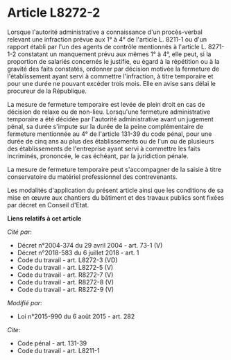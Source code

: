 # Article L8272-2

Lorsque l'autorité administrative a connaissance d'un procès-verbal relevant une infraction prévue aux 1° à 4° de l'article
L. 8211-1 ou d'un rapport établi par l'un des agents de contrôle mentionnés à l'article L. 8271-1-2 constatant un manquement
prévu aux mêmes 1° à 4°, elle peut, si la proportion de salariés concernés le justifie, eu égard à la répétition ou à la
gravité des faits constatés, ordonner par décision motivée la fermeture de l'établissement ayant servi à commettre
l'infraction, à titre temporaire  et pour une durée ne pouvant excéder trois mois. Elle en avise sans délai le procureur de
la République. 

La mesure de fermeture temporaire est levée de plein droit en cas de décision de relaxe ou de non-lieu. Lorsqu'une fermeture
administrative temporaire a été décidée par l'autorité administrative avant un jugement pénal, sa durée s'impute sur la durée
de la peine complémentaire de fermeture mentionnée au 4° de l'article 131-39 du code pénal, pour une durée de cinq ans au
plus des établissements ou de l'un ou de plusieurs des établissements de l'entreprise ayant servi à commettre les faits
incriminés, prononcée, le cas échéant, par la juridiction pénale.

La mesure de fermeture temporaire peut s'accompagner de la saisie à titre conservatoire du matériel professionnel des
contrevenants. 

Les modalités d'application du présent article ainsi que les conditions de sa mise en œuvre aux chantiers du bâtiment et des
travaux publics sont fixées par décret en Conseil d'Etat.

**Liens relatifs à cet article**

_Cité par_:

  - Décret n°2004-374 du 29 avril 2004 - art. 73-1 (V)
  - Décret n°2018-583 du 6 juillet 2018 - art. 1
  - Code du travail - art. L8272-3 (VD)
  - Code du travail - art. L8272-5 (V)
  - Code du travail - art. R8272-7 (V)
  - Code du travail - art. R8272-8 (V)
  - Code du travail - art. R8272-9 (V)

_Modifié par_:

  - Loi n°2015-990 du 6 août 2015 - art. 282

_Cite_:

  - Code pénal - art. 131-39
  - Code du travail - art. L8211-1
